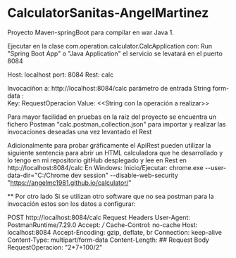 # CalculatorSanitas-AngelMartinez

Proyecto Maven-springBoot para compilar en war
Java 1.

Ejecutar en la clase com.operation.calculator.CalcApplication  con: Run "Spring Boot App" o "Java Application" 
el servicio se levatará en el puerto 8084

Host: localhost
port: 8084
Rest: calc

Invocaciñon a: http://localhost:8084/calc
parámetro de entrada String form-data  :  
	Key: RequestOperacion
	Value: <<String con la operación a realizar>>

Para mayor facilidad en pruebas en la raíz del proyecto se encuentra un fichero Postman "calc.postman_collection.json" para importar y realizar las invocaciones deseadas una vez levantado el Rest

Adicionalmente para probar gráficamente el ApiRest pueden utilizar la siguiente sentencia para abrir un HTML calculadora que he desarrollado y lo tengo en mi repositorio gitHub desplegado y lee en Rest en http://localhost:8084/calc
En Windows: Inicio/Ejecutar:
	chrome.exe --user-data-dir="C:/Chrome dev session" --disable-web-security "https://angelmc1981.github.io/calculator/"



** Por otro lado Si se utilizan otro software que no sea postman para la invocación estos son los datos a configurar:
 
POST http://localhost:8084/calc
Request Headers
	User-Agent: PostmanRuntime/7.29.0
	Accept: */*
	Cache-Control: no-cache
	Host: localhost:8084
	Accept-Encoding: gzip, deflate, br
	Connection: keep-alive
	Content-Type: multipart/form-data
	Content-Length: ##
Request Body
	RequestOperacion: "2*7+100/2"